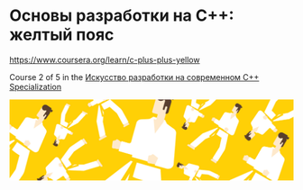 # Основы разработки на C++: желтый пояс

https://www.coursera.org/learn/c-plus-plus-yellow

Course 2 of 5 in the [Искусство разработки на современном C++ Specialization](https://www.coursera.org/specializations/c-plus-plus-modern-development)

![Основы разработки на C++: желтый пояс](c-plus-plus-yellow.jpg)

